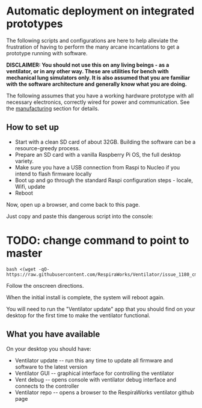 # Automatic deployment on integrated prototypes

The following scripts and configurations are here to help alleviate the frustration of having to perform the many
arcane incantations to get a prototype running with software.

**DISCLAIMER: You should not use this on any living beings - as a ventilator, or in any other way.
These are utilities for bench with mechanical lung simulators only.
It is also assumed that you are familiar with the software architecture and generally know what you are doing.**

The following assumes that you have a working hardware prototype with all necessary electronics, correctly wired for
power and communication. See the [manufacturing](../../../manufacturing) section for details.

## How to set up

* Start with a clean SD card of about 32GB. Building the software can be a resource-greedy process.
* Prepare an SD card with a vanilla Raspberry Pi OS, the full desktop variety.
* Make sure you have a USB connection from Raspi to Nucleo if you intend to flash firmware locally
* Boot up and go through the standard Raspi configuration steps - locale, Wifi, update
* Reboot

Now, open up a browser, and come back to this page.

Just copy and paste this dangerous script into the console:

# TODO: change command to point to master

```
bash <(wget -qO- https://raw.githubusercontent.com/RespiraWorks/Ventilator/issue_1180_cmake_build_on_rpi/software/utils/rpi_config/bootstrap.sh)
```

Follow the onscreen directions.

When the initial install is complete, the system will reboot again.

You will need to run the "Ventilator update" app that you should find on your desktop for the first time to make the
ventilator functional.

## What you have available

On your desktop you should have:
* Ventilator update -- run this any time to update all firmware and software to the latest version
* Ventilator GUI -- graphical interface for controlling the ventilator
* Vent debug -- opens console with ventilator debug interface and connects to the controller
* Ventilator repo -- opens a browser to the RespiraWorks ventilator github page

